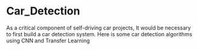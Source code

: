 # Car_Detection
As a critical component of self-driving car projects, It would be necessary to first build a car detection system. Here is some car detection algorithms using CNN and Transfer Learning
